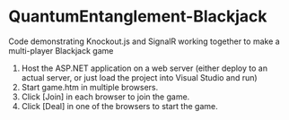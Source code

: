 QuantumEntanglement-Blackjack
=============================

Code demonstrating Knockout.js and SignalR working together to make a multi-player Blackjack game

1. Host the ASP.NET application on a web server (either deploy to an actual server, or just load the project into Visual Studio and run)
2. Start game.htm in multiple browsers.
3. Click [Join] in each browser to join the game.
4. Click [Deal] in one of the browsers to start the game.